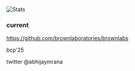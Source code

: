 ![Stats](https://github-readme-stats.vercel.app/api?username=abhijayrana&count_private=true&show_icons=true&theme=radical&layout=compact)

### current

https://github.com/brownlaboratories/brownlabs

bcp'25

twitter @abhijaymrana

<!---
abhijayrana/abhijayrana is a ✨ special ✨ repository because its `README.md` (this file) appears on your GitHub profile.
You can click the Preview link to take a look at your changes.
--->

